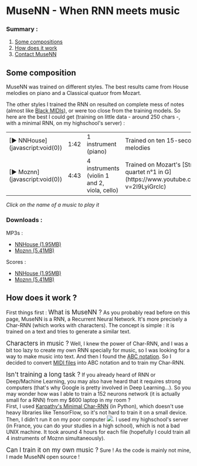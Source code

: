 # MuseNN - When RNN meets music

### Summary :

1.  [Some compositions](#comp)
2.  [How does it work](#func)
3.  [Contact MuseNN](#contact)

## Some composition

MuseNN was trained on different styles. The best results came from House melodies on piano and a Classical quatuor from Mozart.

The other styles I trained the RNN on resulted on complete mess of notes (almost like [Black MIDIs](https://www.youtube.com/watch?v=I906a5msynw)), or were too close from the training models. So here are the best I could get (training on little data - around 250 chars -, with a minimal RNN, on my highschool's server) :

<table>

<tbody>

<tr>

<td>[► NNHouse](javascript:void(0))</td>

<td>1:42</td>

<td>1 instrument (piano)</td>

<td>Trained on ten 15-seconds melodies</td>

</tr>

<tr>

<td>[► Moznn](javascript:void(0))</td>

<td>4:43</td>

<td>4 instruments (violin 1 and 2, viola, cello)</td>

<td>Trained on Mozart's [String quartet n°1 in G](https://www.youtube.com/watch?v=2I9LyiGrclc)</td>

</tr>

</tbody>

</table>

_Click on the name of a music to play it_

### Downloads :

MP3s :

*   [NNHouse (1.95MB)](http://www.mediafire.com/file/nkc82sz6y70mclt/NNHouse+-+Final.mp3)
*   [Moznn (5.41MB)](http://www.mediafire.com/file/c0bfuctnwrn5psc/MOZNN.mp3)

Scores :

*   [NNHouse (1.95MB)](http://www.mediafire.com/file/nkc82sz6y70mclt/NNHouse+-+Final.mp3)
*   [Moznn (5.41MB)](http://www.mediafire.com/file/c0bfuctnwrn5psc/MOZNN.mp3)

## How does it work ?

First things first : <big>What is MuseNN ?</big> As you probably read before on this page, MuseNN is a RNN, a Recurrent Neural Network. It's more precisely a Char-RNN (which works with characters). The concept is simple : it is trained on a text and tries to generate a similar text.

<big>Characters in music ?</big> Well, I knew the power of Char-RNN, and I was a bit too lazy to create my own RNN specially for music, so I was looking for a way to make music into text. And then I found the [ABC notation](http://abcnotation.com/). So I decided to convert [MIDI files](https://en.wikipedia.org/wiki/MIDI#MIDI_and_computers) into ABC notation and to train my Char-RNN.

<big>Isn't training a long task ?</big> If you already heard of RNN or Deep/Machine Learning, you may also have heard that it requires strong computers (that's why Google is pretty involved in Deep Learning...). So you may wonder how was I able to train a 152 neurons network (it is actually small for a RNN) from my $600 laptop in my room ?  
First, I used [Karpathy's Minimal Char-RNN](https://gist.github.com/karpathy/d4dee566867f8291f086) (in Python), which doesn't use heavy libraries like TensorFlow, so it's not hard to train it on a small device. Then, I didn't run it on my poor computer ![](http://photar.net/emoji/emoji-E056.png). I used my highschool's server (in France, you can do your studies in a high school), which is not a bad UNIX machine. It took around 4 hours for each file (hopefully I could train all 4 instruments of Moznn simultaneously).

<big>Can I train it on my own music ?</big> Sure ! As the code is mainly not mine, I made MuseNN open source !
